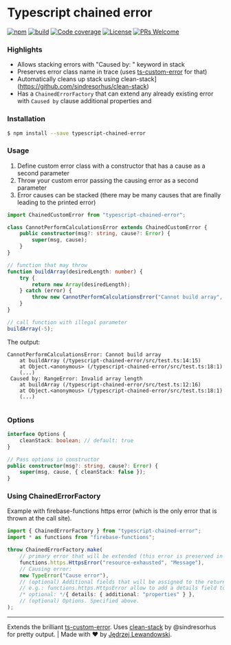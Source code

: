 # Typescript chained error

[![npm](https://img.shields.io/npm/v/typescript-chained-error.svg?style=flat-square)](https://www.npmjs.com/package/typescript-chained-error) [![build](https://travis-ci.com/Jblew/typescript-chained-error.svg?branch=master)](https://travis-ci.com/Jblew/typescript-chained-error) [![Code coverage](https://img.shields.io/codecov/c/gh/jblew/typescript-chained-error?style=flat-square)](https://codecov.io/gh/jblew/typescript-chained-error) [![License](https://img.shields.io/github/license/wise-team/steem-content-renderer.svg?style=flat-square)](https://github.com/wise-team/steem-content-renderer/blob/master/LICENSE) [![PRs Welcome](https://img.shields.io/badge/PRs-welcome-brightgreen.svg?style=flat-square)](http://makeapullrequest.com)



### Highlights

- Allows stacking errors with "Caused by: " keyword in stack
- Preserves error class name in trace (uses [ts-custom-error](https://www.npmjs.com/package/ts-custom-error) for that)
- Automatically cleans up stack using clean-stack](https://github.com/sindresorhus/clean-stack)
- Has a `ChainedErrorFactory` that can extend any already existing error with `Caused by` clause additional properties and


### Installation

```bash
$ npm install --save typescript-chained-error
```

### Usage

1. Define custom error class with a constructor that has a cause as a second parameter
2. Throw your custom error passing the causing error as a second parameter
3. Error causes can be stacked (there may be many causes that are finally leading to the printed error)

```typescript
import ChainedCustomError from "typescript-chained-error";

class CannotPerformCalculationsError extends ChainedCustomError {
    public constructor(msg?: string, cause?: Error) {
        super(msg, cause);
    }
}

// function that may throw
function buildArray(desiredLength: number) {
    try {
        return new Array(desiredLength);
    } catch (error) {
        throw new CannotPerformCalculationsError("Cannot build array", error);
    }
}

// call function with illegal parameter
buildArray(-5);
```

The output:

```
CannotPerformCalculationsError: Cannot build array
    at buildArray (/typescript-chained-error/src/test.ts:14:15)
    at Object.<anonymous> (/typescript-chained-error/src/test.ts:18:1)
    (...)
 Caused by: RangeError: Invalid array length
    at buildArray (/typescript-chained-error/src/test.ts:12:16)
    at Object.<anonymous> (/typescript-chained-error/src/test.ts:18:1)
    (...)
    
```



### Options

```typescript
interface Options {
    cleanStack: boolean; // default: true
}

// Pass options in constructor
public constructor(msg?: string, cause?: Error) {
    super(msg, cause, { cleanStack: false });
}
```

### Using ChainedErrorFactory

Example with firebase-functions https error (which is the only error that is thrown at the call site).
```typescript
import { ChainedErrorFactory } from "typescript-chained-error";
import * as functions from "firebase-functions";

throw ChainedErrorFactory.make(
    // primary error that will be extended (this error is preserved in the prototype chain):
    functions.https.HttpsError("resource-exhausted", "Message"),
    // Causing error:
    new TypeError("Cause error"),
    // (optional) Additional fields that will be assigned to the returned error object
    // e.g.: functions.https.HttpsError allow to add a details field to the error. That field will be reconstructed at the call site.
    /* optional: */{ details: { additional: "properties" } },
    // (optional) Options. Specified above.
);
```

---

Extends the brilliant [ts-custom-error](https://www.npmjs.com/package/ts-custom-error). Uses [clean-stack](https://github.com/sindresorhus/clean-stack) by @sindresorhus for pretty output. | Made with ❤️ by [Jędrzej Lewandowski](https://jedrzej.lewandowski.doctor/).
